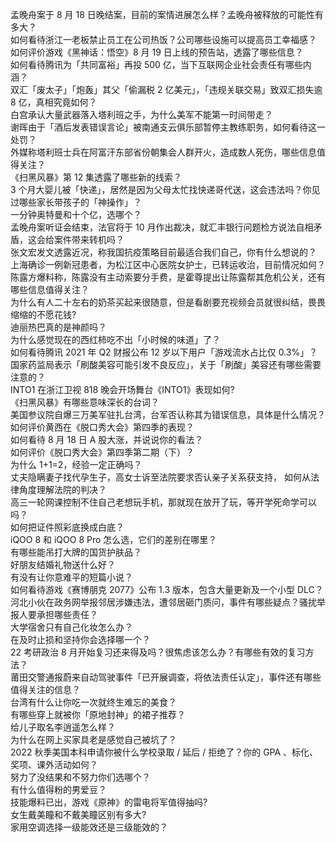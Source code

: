 孟晚舟案于 8 月 18 日晚结案，目前的案情进展怎么样？孟晚舟被释放的可能性有多大？  
如何看待浙江一老板禁止员工在公司热饭？公司哪些设施可以提高员工幸福感？  
如何评价游戏《黑神话：悟空》8 月 19 日上线的预告站，透露了哪些信息？  
如何看待腾讯为「共同富裕」再投 500 亿，当下互联网企业社会责任有哪些内涵？  
双汇「废太子」「炮轰」其父「偷漏税 2 亿美元」，「违规关联交易」致双汇损失逾 8 亿，真相究竟如何？  
白宫承认大量武器落入塔利班之手，为什么美军不能第一时间带走？  
谢晖由于「酒后发表错误言论」被南通支云俱乐部暂停主教练职务，如何看待这一处罚？  
外媒称塔利班士兵在阿富汗东部省份朝集会人群开火，造成数人死伤，哪些信息值得关注？  
《扫黑风暴》第 12 集透露了哪些新的线索？  
3 个月大婴儿被「快递」，居然是因为父母太忙找快递哥代送，这会违法吗？你见过哪些家长带孩子的「神操作」？  
一分钟奥特曼和十个亿，选哪个？  
孟晚舟案听证会结束，法官将于 10 月作出裁决，就汇丰银行问题检方说法自相矛盾，这会给案件带来转机吗？  
张文宏发文透露近况，称我国抗疫策略目前最适合我们自己，你有什么想说的？  
上海确诊一例新冠患者，为松江区中心医院女护士，已转运收治，目前情况如何？  
陈露方爆料称，陈露没有主动索要分手费，是霍尊提出让陈露帮其危机公关，还有哪些信息值得关注？  
为什么有人二十左右的奶茶买起来很随意，但是看剧要充视频会员就很纠结，畏畏缩缩的不愿花钱?  
迪丽热巴真的是神颜吗？  
为什么感觉现在的西红柿吃不出「小时候的味道」了？  
如何看待腾讯 2021 年 Q2 财报公布 12 岁以下用户「游戏流水占比仅 0.3%」？  
国家药监局表示「刷酸美容可能引发不良反应」，关于「刷酸」美容还有哪些需要注意的？  
INTO1 在浙江卫视 818 晚会开场舞台《INTO1》表现如何?  
《扫黑风暴》有哪些意味深长的台词？  
美国参议院自爆三万美军驻扎台湾，台军否认称其为错误信息，具体是什么情况？  
如何评价黄西在《脱口秀大会》第四季的表现？  
如何看待 8 月 18 日 A 股大涨，并说说你的看法？  
如何评价《脱口秀大会》第四季第二期（下）？  
为什么 1+1=2，经验一定正确吗？  
丈夫隐瞒妻子找代孕生子，高女士诉至法院要求否认亲子关系获支持， 如何从法律角度理解法院的判决？  
高三一轮网课控制不住自己老想玩手机，那就现在放开了玩，等开学死命学可以吗？  
如何把证件照彩底换成白底？  
iQOO 8 和 iQOO 8 Pro 怎么选，它们的差别在哪里？  
有哪些能吊打大牌的国货护肤品？  
好朋友结婚礼物送什么好？  
有没有让你意难平的短篇小说？  
如何看待游戏《赛博朋克 2077》公布 1.3 版本，包含大量更新及一个小型 DLC？  
河北小伙在政务网举报邻居涉嫌违法，遭邻居砸门质问，事件有哪些疑点？骚扰举报人要承担哪些责任？  
大学宿舍只有自己化妆怎么办？  
在及时止损和坚持你会选择哪一个？  
22 考研政治 8 月开始复习还来得及吗？很焦虑该怎么办？有哪些有效的复习方法？  
莆田交警通报蔚来自动驾驶事件「已开展调查，将依法责任认定」，事件还有哪些值得关注的信息？  
台湾有什么让你吃一次就终生难忘的美食？  
有哪些穿上就被你「原地封神」的裙子推荐？  
给儿子取名李逍遥怎么样？  
为什么在网上买家具老是感觉自己被坑了？  
2022 秋季美国本科申请你被什么学校录取 / 延后 / 拒绝了？你的 GPA 、标化、奖项、课外活动如何？  
努力了没结果和不努力你们选哪个？  
有什么值得粉的男爱豆？  
技能爆料已出，游戏《原神》的雷电将军值得抽吗?  
女生戴美瞳和不戴美瞳区别有多大?  
家用空调选择一级能效还是三级能效的？  
